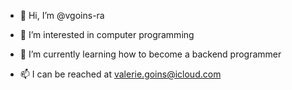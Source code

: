 - 👋 Hi, I’m @vgoins-ra
- 👀 I’m interested in computer programming
- 🌱 I’m currently learning how to become a backend programmer

- 📫 I can be reached at valerie.goins@icloud.com
<!---
vgoins-ra/vgoins-ra is a ✨ special ✨ repository because its `README.md` (this file) appears on your GitHub profile.
You can click the Preview link to take a look at your changes.
--->
